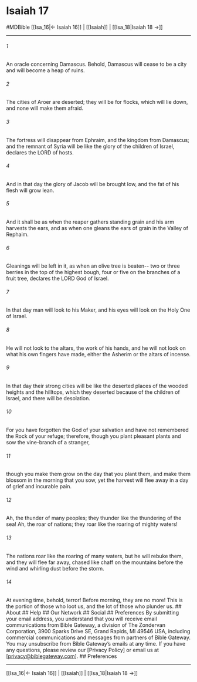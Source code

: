 # Isaiah 17
#MDBible
[[Isa_16|← Isaiah 16]] | [[Isaiah]] | [[Isa_18|Isaiah 18 →]]

***






###### 1 


An oracle concerning Damascus. Behold, Damascus will cease to be a city and will become a heap of ruins. 





###### 2 


The cities of Aroer are deserted; they will be for flocks, which will lie down, and none will make them afraid. 





###### 3 


The fortress will disappear from Ephraim, and the kingdom from Damascus; and the remnant of Syria will be like the glory of the children of Israel, declares the LORD of hosts. 





###### 4 


And in that day the glory of Jacob will be brought low, and the fat of his flesh will grow lean. 





###### 5 


And it shall be as when the reaper gathers standing grain and his arm harvests the ears, and as when one gleans the ears of grain in the Valley of Rephaim. 





###### 6 


Gleanings will be left in it, as when an olive tree is beaten-- two or three berries in the top of the highest bough, four or five on the branches of a fruit tree, declares the LORD God of Israel. 





###### 7 


In that day man will look to his Maker, and his eyes will look on the Holy One of Israel. 





###### 8 


He will not look to the altars, the work of his hands, and he will not look on what his own fingers have made, either the Asherim or the altars of incense. 





###### 9 


In that day their strong cities will be like the deserted places of the wooded heights and the hilltops, which they deserted because of the children of Israel, and there will be desolation. 





###### 10 


For you have forgotten the God of your salvation and have not remembered the Rock of your refuge; therefore, though you plant pleasant plants and sow the vine-branch of a stranger, 





###### 11 


though you make them grow on the day that you plant them, and make them blossom in the morning that you sow, yet the harvest will flee away in a day of grief and incurable pain. 





###### 12 


Ah, the thunder of many peoples; they thunder like the thundering of the sea! Ah, the roar of nations; they roar like the roaring of mighty waters! 





###### 13 


The nations roar like the roaring of many waters, but he will rebuke them, and they will flee far away, chased like chaff on the mountains before the wind and whirling dust before the storm. 





###### 14 


At evening time, behold, terror! Before morning, they are no more! This is the portion of those who loot us, and the lot of those who plunder us. ## About ## Help ## Our Network ## Social ## Preferences By submitting your email address, you understand that you will receive email communications from Bible Gateway, a division of The Zondervan Corporation, 3900 Sparks Drive SE, Grand Rapids, MI 49546 USA, including commercial communications and messages from partners of Bible Gateway. You may unsubscribe from Bible Gateway&rsquo;s emails at any time. If you have any questions, please review our [Privacy Policy] or email us at [privacy@biblegateway.com]. ## Preferences

***

[[Isa_16|← Isaiah 16]] | [[Isaiah]] | [[Isa_18|Isaiah 18 →]]
